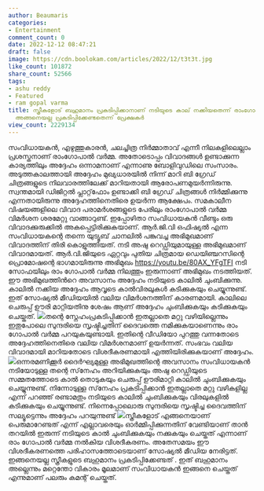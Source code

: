 ```yaml
---
author: Beaumaris
categories:
- Entertainment
comment_count: 0
date: 2022-12-12 08:47:21
draft: false
image: https://cdn.boolokam.com/articles/2022/12/t3t3t.jpg
like_count: 101872
share_count: 52566
tags:
- ashu reddy
- Featured
- ram gopal varma
title: സ്ത്രീകളോട് ബഹുമാനം പ്രകടിപ്പിക്കാനാണ് നടിയുടെ കാല് നക്കിയതെന്ന് രാംഗോപാൽ വർമ്മ,
  അങ്ങനെയല്ല പ്രകടിപ്പിക്കേണ്ടതെന്ന് പ്രേക്ഷകർ
view_count: 2229134
---
```


സംവിധായകൻ, എഴുത്തുകാരൻ, ചലച്ചിത്ര നിർമ്മാതാവ് എന്നീ നിലകളിലെല്ലാം പ്രശസ്തനാണ് രാംഗോപാൽ വർമ്മ. അതോടൊപ്പം വിവാദങ്ങൾ ഉണ്ടാക്കുന്ന കാര്യത്തിലും അദ്ദേഹം ഒന്നാമനാണ് എന്നാണു ബോളിവുഡിലെ സംസാരം. അടുത്തകാലത്തായി അദ്ദേഹം മുഖ്യധാരയില്‍ നിന്ന് മാറി ബി ഗ്രേഡ് ചിത്രങ്ങളുടെ നിലവാരത്തിലേക്ക് മാറിയതായി ആരോപണമുയര്‍ന്നിരുന്നു. സ്വന്തമായി ഡിജിറ്റല്‍ പ്ലാറ്റ്‌ഫോം ഉണ്ടാക്കി ബി ഗ്രേഡ് ചിത്രങ്ങള്‍ നിര്‍മ്മിക്കുന്നു എന്നതായിരുന്നു അദ്ദേഹത്തിനെതിരെ ഉയര്‍ന്ന ആക്ഷേപം. സമകാലീന വിഷയങ്ങളിലെ വിവാദ പരാമര്‍ശങ്ങളുടെ പേരിലും രാംഗോപാല്‍ വര്‍മ്മ വിമര്‍ശന ശരമേറ്റു വാങ്ങാറുണ്ട്. ഇപ്പോഴിതാ സംവിധായകന്‍ വീണ്ടും ഒരു വിവാദക്കുരുക്കില്‍ അകപ്പെട്ടിരിക്കുകയാണ്. ആര്‍.ജി.വി ഒഫിഷ്യല്‍ എന്ന സംവിധായകന്റെ തന്നെ യുട്യൂബ് ചാനലില്‍ പങ്കുവച്ച അഭിമുഖമാണ് വിവാദത്തിന് തിരി കൊളുത്തിയത്. നടി അഷു റെഡ്ഡിയുമായുള്ള അഭിമുഖമാണ് വിവാദമായത്. ആര്‍.വി.ജിയുടെ ഏറ്റവും പുതിയ ചിത്രമായ ഡെയിഞ്ചറസിന്റെ പ്രൊമോഷന്റെ ഭാഗമായിരുന്നു അഭിമുഖം https://youtu.be/80AX_YFgTFI നടി സോഫയിലും രാം ഗോപാൽ വർമ്മ നിലത്തും ഇരുന്നാണ് അഭിമുഖം നടത്തിയത്. ഈ അഭിമുഖത്തിന്‍റെ അവസാനം അദ്ദേഹം നടിയുടെ കാലിൽ ചുംബിക്കുന്നു. കാലില്‍ നക്കിയ അദ്ദേഹം ആവൃടെ കാൽവിരലുകൾ കടിക്കുകയും ചെയ്യുന്നുണ്ട്. ഇത് സോഷ്യൽ മീഡിയയിൽ വലിയ വിമർശനത്തിന് കാരണമായി. കാലിലെ ചെരുപ്പ് ഊരി മാറ്റിയതിനു ശേഷം ആണ് അദ്ദേഹം ചുംബിക്കുകയും കടിക്കുകയും ചെയ്തത്. ![](https://cdn.boolokam.com/articles/2022/12/t3t3t.jpg)തന്റെ സ്നേഹംപ്രകടിപ്പിക്കാന്‍ ഇതല്ലാതെ മറ്റു വഴിയില്ലെന്നും ഇതുപോലെ സുന്ദരിയെ സൃഷ്ടിച്ചതിന് ദൈവത്തെ നമിക്കുകയാണെന്നും രാം ഗോപാൽ വർമ്മ പറയുകയുണ്ടായി. ഇതിന്റെ വീഡിയോ പുറത്തു വന്നതോടെ അദ്ദേഹത്തിനെതിരെ വലിയ വിമർശനമാണ് ഉയർന്നത്. സംഭവം വലിയ വിവാദമായി മാറിയതോടെ വിശദീകരണമായി എത്തിയിരിക്കുകയാണ് അദ്ദേഹം. ![](https://cdn.boolokam.com/articles/2022/12/r33333333-1024x538.jpg)ഒന്നരമണിക്കൂര്‍ ദൈര്‍ഘ്യമുള്ള അഭിമുഖത്തിന്റെ അവസാനം സംവിധായകന്‍ നടിയോടുള്ള തന്റെ സ്‌നേഹം അറിയിക്കുകയും അഷു റെഡ്ഡിയുടെ സമ്മതത്തോടെ കാല്‍ തൊടുകയും ചെരുപ്പ് ഊരിമാറ്റി കാലില്‍ ചുംബിക്കുകയും ചെയ്യുന്നുണ്ട്. നിന്നോടുള്ള സ്‌നേഹം പ്രകടിപ്പിക്കാന്‍ ഇതല്ലാതെ മറ്റു വഴികളില്ല എന്ന് പറഞ്ഞ് രണ്ടാമതും നടിയുടെ കാലില്‍ ചുംബിക്കുകയും വിരലുകളില്‍ കടിക്കുകയും ചെയ്യുന്നുണ്ട്. നിന്നെപ്പോലൊരു സുന്ദരിയെ സൃഷ്ടിച്ച ദൈവത്തിന് സല്യൂട്ടെന്നും അദ്ദേഹം പറയുന്നുണ്ട് ![](https://cdn.boolokam.com/articles/2022/12/r2rrrr.webp)സ്ത്രീകളോട് എങ്ങനെയാണ് പെരുമാറേണ്ടത് എന്ന് എല്ലാവരെയും ഓർമ്മിപ്പിക്കുന്നതിന് വേണ്ടിയാണ് താൻ തറയിൽ ഇരുന്ന് നടിയുടെ കാൽ ചുംബിക്കുകയും നക്കുകയും ചെയ്തത് എന്നാണ് രാം ഗോപാൽ വർമ്മ നൽകിയ വിശദീകരണം. അതേസമയം ഈ വിശദീകരണത്തെ പരിഹാസത്തോടെയാണ് സോഷ്യൽ മീഡിയ നേരിട്ടത്. ഇങ്ങനെയല്ല സ്ത്രീകളുടെ ബഹുമാനം പ്രകടിപ്പിക്കേണ്ടത് . ഇത് ബഹുമാനം അല്ലെന്നും മറ്റെന്തോ വികാരം മൂലമാണ് സംവിധായകൻ ഇങ്ങനെ ചെയ്തത് എന്നുമാണ് പലരും കമന്റ് ചെയ്തത്. &nbsp; &nbsp; &nbsp;